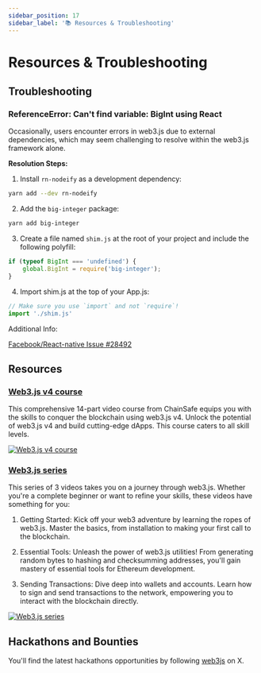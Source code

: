 ```yaml
---
sidebar_position: 17
sidebar_label: '📚 Resources & Troubleshooting'
---
```

# Resources & Troubleshooting

## Troubleshooting

### ReferenceError: Can't find variable: BigInt using React

Occasionally, users encounter errors in web3.js due to external dependencies, which may seem challenging to resolve within the web3.js framework alone.

**Resolution Steps:**

1. Install `rn-nodeify` as a development dependency:
```bash
yarn add --dev rn-nodeify
```

2. Add the `big-integer` package:
```bash
yarn add big-integer
```

3. Create a file named `shim.js` at the root of your project and include the following polyfill:
```ts
if (typeof BigInt === 'undefined') {
    global.BigInt = require('big-integer');
}
```

4. Import shim.js at the top of your App.js:
```ts
// Make sure you use `import` and not `require`!
import './shim.js'
```

Additional Info:

[Facebook/React-native Issue #28492](https://github.com/facebook/react-native/issues/28492#issuecomment-824698934)

## Resources

### [Web3.js v4 course](https://www.youtube.com/watch?v=3ZO_t-Kyr1g&list=PLPn3rQCo3XrP4LbQcOyyHQR8McV7w3HZT)

This comprehensive 14-part video course from ChainSafe equips you with the skills to conquer the blockchain using web3.js v4. Unlock the potential of web3.js v4 and build cutting-edge dApps. This course caters to all skill levels.

[![Web3.js v4 course](https://img.youtube.com/vi/3ZO_t-Kyr1g/0.jpg)](https://www.youtube.com/watch?v=3ZO_t-Kyr1g&list=PLPn3rQCo3XrP4LbQcOyyHQR8McV7w3HZT)


### [Web3.js series](https://www.youtube.com/watch?v=BQ_bDH91S4k&list=PLPn3rQCo3XrNf__8irs4-MjMt4fJqW2I_)

This series of 3 videos takes you on a journey through web3.js. Whether you're a complete beginner or want to refine your skills, these videos have something for you:

1. Getting Started: Kick off your web3 adventure by learning the ropes of web3.js. Master the basics, from installation to making your first call to the blockchain.

2. Essential Tools: Unleash the power of web3.js utilities! From generating random bytes to hashing and checksumming addresses, you'll gain mastery of essential tools for Ethereum development.

3. Sending Transactions: Dive deep into wallets and accounts. Learn how to sign and send transactions to the network, empowering you to interact with the blockchain directly.

[![Web3.js series](https://img.youtube.com/vi/BQ_bDH91S4k/0.jpg)](https://www.youtube.com/watch?v=BQ_bDH91S4k&list=PLPn3rQCo3XrNf__8irs4-MjMt4fJqW2I_)

## Hackathons and Bounties

You'll find the latest hackathons opportunities by following [web3js](https://twitter.com/web3_js) on X.
